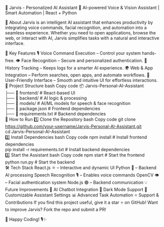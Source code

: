 🤖 Jarvis - Personalized AI Assistant
🚀 AI-powered Voice & Vision Assistant | Smart Automation | React + Python

📌 About
Jarvis is an intelligent AI assistant that enhances productivity by integrating voice commands, facial recognition, and automation into a seamless experience. Whether you need to open applications, browse the web, or interact with AI, Jarvis simplifies tasks with a natural and interactive interface.

🎯 Key Features
🎙️ Voice Command Execution – Control your system hands-free.
👁️ Face Recognition – Secure and personalized authentication.
📜 History Tracking – Keeps logs for a smarter AI experience.
🌍 Web & App Integration – Perform searches, open apps, and automate workflows.
🎨 User-Friendly Interface – Smooth and intuitive UI for effortless interactions.
📂 Project Structure
bash
Copy code
📦 Jarvis-Personal-AI-Assistant  
├── 📁 frontend/      # React-based UI  
├── 📁 backend/       # AI logic & processing  
├── 📁 models/        # AI/ML models for speech & face recognition  
├── 📄 package.json   # Frontend dependencies  
├── 📄 requirements.txt  # Backend dependencies  
🚀 How to Run
1️⃣ Clone the Repository
bash
Copy code
git clone https://github.com/your-username/Jarvis-Personal-AI-Assistant.git  
cd Jarvis-Personal-AI-Assistant  
2️⃣ Install Dependencies
bash
Copy code
npm install  # Install frontend dependencies  
pip install -r requirements.txt  # Install backend dependencies  
3️⃣ Start the Assistant
bash
Copy code
npm start  # Start the frontend  
python run.py  # Start the backend  
🛠 Tech Stack
React.js ⚛️ – Interactive and dynamic UI
Python 🐍 – Backend AI processing
Speech Recognition 🎙️ – Enables voice commands
OpenCV 👁️ – Facial authentication system
Node.js 🟢 – Backend communication
💡 Future Improvements
🤖 AI Chatbot Integration
🌙 Dark Mode Support
🔄 Customizable Assistant Settings
📊 Advanced Task Automation
⭐ Support & Contributions
If you find this project useful, give it a star ⭐ on GitHub!
Want to improve Jarvis? Fork the repo and submit a PR!

🚀 Happy Coding! 🎙️✨
